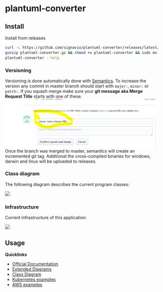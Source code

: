 # plantuml-converter

## Install
Install from releases
```bash
curl -L https://github.com/signavio/plantuml-converter/releases/latest/download/plantuml-converter_$(uname -s)_amd64.gz -o plantuml-converter.gz
gunzip plantuml-converter.gz && chmod +x plantuml-converter && sudo mv plantuml-converter /usr/local/bin/plantuml-converter
plantuml-converter --help
```

### Versioning
Versioning is done automatically done with [Semantics](https://github.com/stevenmatthewt/semantics).
To increase the version any commit in master branch should start with `major:`, `minor:` or `patch:`.
If you squash merge make sure your **git message aka Merge Request Title** starts with one of these.
![](images/release.png)
Once the branch was merged to master, semantics will create an incremented git tag.
Additional the cross-compiled binaries for windows, darwin and linux will be uploaded to releases.

### Class diagram

The following diagram describes the current program classes:

<!-- @startuml
class PlantUmlBlock{
  {field} lineNumber int
  {field} content string
  {field} markdownLink string
  {field} startNumber int
}

class PlantUmlFile{
  {field} filePath string
  {field} fileContent string
  {field} updatedContent string
  {field} blocks []PlantUmlBlock
}

class PlantUml{
  {field} files  []PlantUmlFile
  {field} ScanDirectory string
  {field} Pattern string
}
PlantUml "1" *-- "many" PlantUmlFile : contains
PlantUmlFile "1" *-- "many" PlantUmlBlock : contains
@enduml -->
![](https://plantuml.signavio.com/png/UDfqa35B134GXVlyYY6bS8MjfOgLo89OYSLSCgV3JYQIp277iVzTzk0WkR1jFjxBzoO8rWgJeDf7aaV9OJuxWFE1IU82maflnxId0gpMW93LI0sg5TRl1YGiSyn_-iewZxGQ5ciA5-TwWnSMQWKEB3IX_OnLAtdQiZZ-HZIActo_3gtm-TKj7tLkLIeqcTMruUy1zPaB1SlbD7uveHaLlOB5NMl0ttkus-t09zIJxqu13vTB8sjrtVj6vZAZ3Vq7003__w_-g8i=)

### Infrastructure

Current infrastructure of this application:

<!--@startuml
footer Kubernetes Plant-UML
scale max 1024 width
skinparam linetype polyline
skinparam nodesep 10
skinparam ranksep 10



' Azure
!define AzurePuml https://raw.githubusercontent.com/RicardoNiepel/Azure-PlantUML/release/2-1/dist

!includeurl AzurePuml/AzureCommon.puml
!includeurl AzurePuml/AzureSimplified.puml

!includeurl AzurePuml/Compute/AzureAppService.puml
!includeurl AzurePuml/Containers/AzureContainerRegistry.puml
!includeurl AzurePuml/Networking/AzureLoadBalancer.puml


' Kubernetes
!define KubernetesPuml https://raw.githubusercontent.com/dcasati/kubernetes-PlantUML/master/dist

!includeurl KubernetesPuml/kubernetes_Context.puml
!includeurl KubernetesPuml/kubernetes_Simplified.puml

!includeurl KubernetesPuml/OSS/KubernetesApi.puml
!includeurl KubernetesPuml/OSS/KubernetesIng.puml
!includeurl KubernetesPuml/OSS/KubernetesPod.puml
!includeurl KubernetesPuml/OSS/KubernetesSvc.puml

collections "Client" as clientalias

left to right direction

' Azure Components
AzureContainerRegistry(acr, "Argo CD", "")
AzureLoadBalancer(alb, "\nLoad\nBalancer", "Canada Central")

' Kubernetes Components
Cluster_Boundary(cluster, "Kubernetes Cluster") {
    KubernetesApi(KubernetesApi, "Kubernetes API", "")
    
    Cluster_Boundary(nsFrontEnd, "Front End") {
        KubernetesIng(ingress, "Istio Gateway", "")
    }


    Cluster_Boundary(nsBackEnd, "Back End") {
        KubernetesSvc(svc, "service", "")

        KubernetesPod(KubernetesBE1, "PlantUml Server 1", "")
        KubernetesPod(KubernetesBE2, "PlantUml Server 2", "")
    }
}

Rel(clientalias, alb, "HTTPS", "")
Rel(alb, ingress, "HTTPS", "")
Rel(nsFrontEnd,svc," ")

Rel(svc, KubernetesBE1, " ")
Rel(svc, KubernetesBE2, " ")

Rel(acr, KubernetesApi, "Sync application")
@enduml -->
![](https://plantuml.signavio.com/png/UDgKbC5kuZmGn-z-Ygal1Ibj2lfEtmsotLsqRHSrxQrIvTf3i736aUr0sLNVVHMIGWAKtLuYUsP--S-CnvvP6z31Z_857M503rCZA5mytjumBuL1oCKh3Aw6_y5Agp1dVg6f44xaO3HXM1S8XJNhQjFoaLNeiO31LSle12qQ8sFi74Q_IeViJE5C4zQxQPaRc8TG-F_Zs8dLPQR3l7mfFJffAI25Isdp-5vBuPIzqrYWYJVanIRlnzkRsA51uJ4UNWnYfNrWx4oJDAN2qfcTJ8qbDiyjNHPbRaw5fJelZ9vfL7Ne1x69pOioOCsCYY95jzGIJ_q-iHI49dJ-FQ5cVu-Pzi6jJy5t65RMBJHbDNnZXHeB8qYYQn9bvwt3tJPxP_h7ZYifl0WwNcp1NSDpuGEw8xtkghJOvwfAV0s7jNsCd3o2FUndciOxqwZGVnNg4XFAFabChVeaaIvbKuYqng0Csf87dXYD53W83tAp54OBpvZ1MO1WmUbi7a1fLnFRUmJLx5b22fuT7wIUa2u2FdAPXUGBZu3pFZiOcvumBn7m9wgCJ_Hkhi8JGK89I9224uRtkxFLJY0nPJKIpsDRaX9ktPEr8GBU1ceZxyDl1W3GER5UPzS5HzD9atw5RJu7YkI_EalXcbG4VBE4Qr9RhQxUXBAUfioXzn7mYG_QmZSHS2NMBQ4tnZxI6WkvgAMgrGcbT2bxVYaZuBv-6vh_7mcTMjLgmlXw406lxrnke7fPqC6WbTvfUdY47dQAUsFi7aslDNKHrCFm_U5XcZQnLSZ6kklNlhlL-gfK3bLzbMDJ-7v9q507pc7Zh2MhsTqVYNHD4aHH62r5THbud_q9003__y4ALHi=)


## Usage
**Quicklinks**
* [Official Documentation](https://plantuml.com)
* [Extended Diagrams](https://crashedmind.github.io/PlantUMLHitchhikersGuide)
* [Class Diagram](https://plantuml.com/class-diagram)
* [Kubernetes examples](https://github.com/dcasati/kubernetes-PlantUML)
* [AWS examples](https://crashedmind.github.io/PlantUMLHitchhikersGuide/aws/aws.html)

